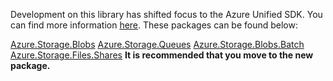 Development on this library has shifted focus to the Azure Unified SDK. You can find more information [here]( https://github.com/Azure/azure-sdk-for-net/blob/master/sdk/storage/README.md). These packages can be found below:

[Azure.Storage.Blobs](https://www.nuget.org/packages/Azure.Storage.Blobs/)
[Azure.Storage.Queues](https://www.nuget.org/packages/Azure.Storage.Queues/)
[Azure.Storage.Blobs.Batch](https://www.nuget.org/packages/Azure.Storage.Blobs.Batch/)
[Azure.Storage.Files.Shares](https://www.nuget.org/packages/Azure.Storage.Files.Shares/)
**It is recommended that you move to the new package.**

